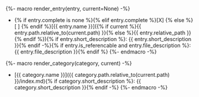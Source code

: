 {%- macro render_entry(entry, current=None) -%}
* {% if entry.complete is none %}{% elif entry.complete %}[X] {% else %}[ ] {% endif %}[{{ entry.name }}]({% if current %}{{ entry.path.relative_to(current.path) }}{% else %}{{ entry.relative_path }}{% endif %}){% if entry.short_description %}: {{ entry.short_description }}{% endif -%}{% if entry.is_referencable and entry.file_description %}: {{ entry.file_description }}{% endif %}
{%- endmacro -%}

{%- macro render_category(category, current) -%}
* [{{ category.name }}]({{ category.path.relative_to(current.path) }}/index.md){% if category.short_description %}: {{ category.short_description }}{% endif -%}
{%- endmacro -%}
